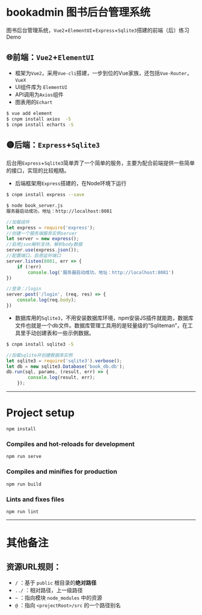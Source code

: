 # bookadmin 图书后台管理系统

图书后台管理系统，`Vue2`+`ElementUI`+`Express`+`Sqlite3`搭建的前端（后）练习Demo

## 🌐前端：`Vue2`+`ElementUI`
* 框架为`Vue2`，采用`Vue-cli`搭建，一步到位的Vue家族，还包括`Vue-Router`，`VueX`
* UI组件库为 `ElementUI`
* API调用为`Axios`组件
* 图表用的`Echart`

```bash
$ vue add element
$ cnpm install axios  -S
$ cnpm install echarts -S
```
## 🟡后端：`Express`+`Sqlite3`

后台用`Express`+`Sqlite3`简单弄了一个简单的服务，主要为配合前端提供一些简单的接口，实现的比较粗糙。
* 后端框架用`Express`搭建的，在Node环境下运行

```bash
$ cnpm install express --save

$ node book_server.js
服务器启动成功，地址：http://localhost:8081
```

```JavaScript
//加载组件
let express = require('express');
//创建一个服务端服务实例server
let server = new express();
//启用json解析支持，解析body数据
server.use(express.json());
//配置端口，启用监听端口
server.listen(8081, err => {
    if (!err)
        console.log('服务器启动成功，地址：http://localhost:8081')
})

//登录：/login
server.post('/login', (req, res) => {
    console.log(req.body);
})
```

* 数据库用的`Sqlite3`，不用安装数据库环境，npm安装JS插件就能跑，数据库文件也就是一个db文件。数据库管理工具用的是轻量级的“Sqliteman”，在工具里手动创建表和一些示例数据。

```bash
$ cnpm install sqlite3 -S
```
```JavaScript
//加载sqlite并创建数据库实例
let sqlite3 = require('sqlite3').verbose();
let db = new sqlite3.Database('book_db.db');
db.run(sql, params, (result, err) => {
        console.log(result, err);
    });
```

---

# Project setup
```
npm install
```

### Compiles and hot-reloads for development
```
npm run serve
```

### Compiles and minifies for production
```
npm run build
```

### Lints and fixes files
```
npm run lint
```

---

# 其他备注

## 资源URL规则：

* `/`   ：基于 `public` 根目录的**绝对路径**
* `../` ：相对路径，上一级路径
* `~`   ：指向模块 `node_modules` 中的资源
* `@`   ：指向 `<projectRoot>/src` 的一个路径别名